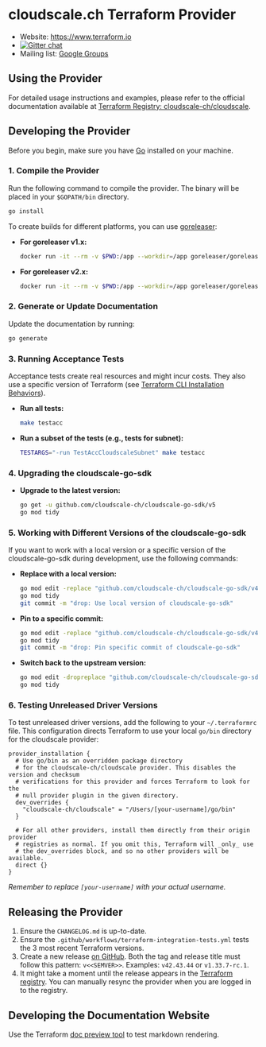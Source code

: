 # cloudscale.ch Terraform Provider

- Website: https://www.terraform.io
- [![Gitter chat](https://badges.gitter.im/hashicorp-terraform/Lobby.png)](https://gitter.im/hashicorp-terraform/Lobby)
- Mailing list: [Google Groups](http://groups.google.com/group/terraform-tool)

## Using the Provider

For detailed usage instructions and examples, please refer to the official documentation available
at [Terraform Registry: cloudscale-ch/cloudscale](https://registry.terraform.io/providers/cloudscale-ch/cloudscale/latest).

## Developing the Provider

Before you begin, make sure you have [Go](http://golang.org) installed on your machine.

### 1. Compile the Provider

Run the following command to compile the provider. The binary will be placed in your `$GOPATH/bin` directory.

```sh
go install
```

To create builds for different platforms, you can use [goreleaser](https://goreleaser.com/):

- **For goreleaser v1.x:**

  ```sh
  docker run -it --rm -v $PWD:/app --workdir=/app goreleaser/goreleaser:v1.26.2 release --snapshot --rm-dist --skip-sign
  ```

- **For goreleaser v2.x:**

  ```sh
  docker run -it --rm -v $PWD:/app --workdir=/app goreleaser/goreleaser:v2.1.0 release --snapshot --clean --skip=publish,sign
  ```

### 2. Generate or Update Documentation

Update the documentation by running:

```sh
go generate
```

### 3. Running Acceptance Tests

Acceptance tests create real resources and might incur costs. They also use a specific version of Terraform (see [Terraform CLI Installation Behaviors](https://www.terraform.io/plugin/sdkv2/testing/acceptance-tests#terraform-cli-installation-behaviors)).

- **Run all tests:**

  ```sh
  make testacc
  ```

- **Run a subset of the tests (e.g., tests for subnet):**

  ```sh
  TESTARGS="-run TestAccCloudscaleSubnet" make testacc
  ```

### 4. Upgrading the cloudscale-go-sdk

- **Upgrade to the latest version:**

  ```sh
  go get -u github.com/cloudscale-ch/cloudscale-go-sdk/v5
  go mod tidy
  ```

### 5. Working with Different Versions of the cloudscale-go-sdk

If you want to work with a local version or a specific version of the cloudscale-go-sdk during development, use the
following commands:

- **Replace with a local version:**

  ```sh
  go mod edit -replace "github.com/cloudscale-ch/cloudscale-go-sdk/v4=../cloudscale-go-sdk/"
  go mod tidy
  git commit -m "drop: Use local version of cloudscale-go-sdk"
  ```

- **Pin to a specific commit:**

  ```sh
  go mod edit -replace "github.com/cloudscale-ch/cloudscale-go-sdk/v4=github.com/cloudscale-ch/cloudscale-go-sdk/v4@<commit-hash>"
  go mod tidy
  git commit -m "drop: Pin specific commit of cloudscale-go-sdk"
  ```

- **Switch back to the upstream version:**

  ```sh
  go mod edit -dropreplace "github.com/cloudscale-ch/cloudscale-go-sdk/v4"
  go mod tidy
  ```

### 6. Testing Unreleased Driver Versions

To test unreleased driver versions, add the following to your `~/.terraformrc` file.
This configuration directs Terraform to use your local `go/bin` directory for the cloudscale provider:

```hcl
provider_installation {
  # Use go/bin as an overridden package directory
  # for the cloudscale-ch/cloudscale provider. This disables the version and checksum
  # verifications for this provider and forces Terraform to look for the
  # null provider plugin in the given directory.
  dev_overrides {
    "cloudscale-ch/cloudscale" = "/Users/[your-username]/go/bin"
  }

  # For all other providers, install them directly from their origin provider
  # registries as normal. If you omit this, Terraform will _only_ use
  # the dev_overrides block, and so no other providers will be available.
  direct {}
}
```

*Remember to replace `[your-username]` with your actual username.*


## Releasing the Provider

1. Ensure the `CHANGELOG.md` is up-to-date.
2. Ensure the `.github/workflows/terraform-integration-tests.yml` tests the 3 most recent Terraform versions.
3. Create a new release [on GitHub](https://github.com/cloudscale-ch/terraform-provider-cloudscale/releases/new).
   Both the tag and release title must follow this pattern: `v<<SEMVER>>`.
   Examples: `v42.43.44` or `v1.33.7-rc.1`.
4. It might take a moment until the release appears in the [Terraform registry](https://registry.terraform.io/providers/cloudscale-ch/cloudscale/latest).
   You can manually resync the provider when you are logged in to the registry.

## Developing the Documentation Website

Use the Terraform [doc preview tool](https://registry.terraform.io/tools/doc-preview) to test markdown rendering.
